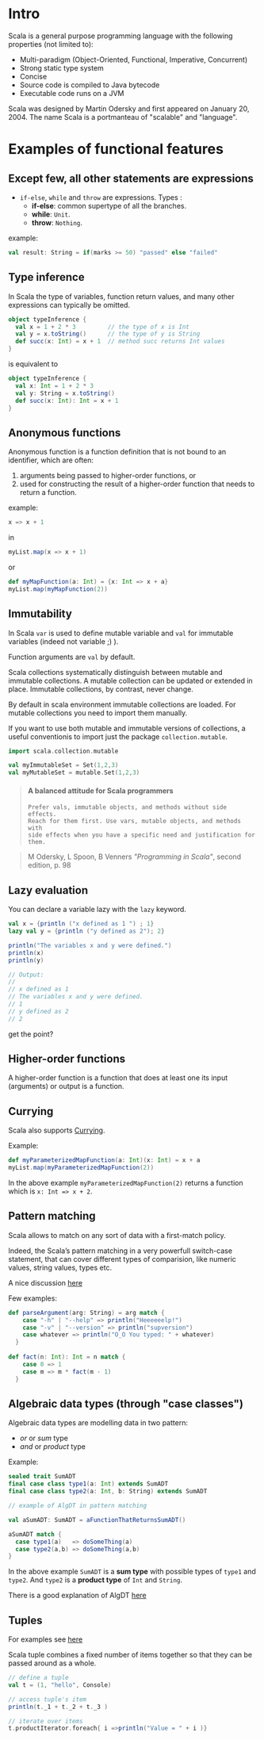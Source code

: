 
# Intro

Scala is a general purpose programming language with the following properties (not limited to):
* Multi-paradigm (Object-Oriented, Functional, Imperative, Concurrent)
* Strong static type system
* Concise
* Source code is compiled to Java bytecode
* Executable code runs on a JVM

Scala was designed by Martin Odersky and first appeared on January 20, 2004.
The name Scala is a portmanteau of "scalable" and "language".

# Examples of functional features

## Except few, all other statements are expressions 

* `if-else`, `while` and `throw` are expressions.
  Types :
  * **if-else**: common supertype of all the branches.
  * **while**: `Unit`.
  * **throw**: `Nothing`.

example:
```Scala
val result: String = if(marks >= 50) "passed" else "failed"
```

## Type inference

In Scala the type of variables, function return values, and many other expressions can typically be omitted.

```Scala
object typeInference {
  val x = 1 + 2 * 3         // the type of x is Int
  val y = x.toString()      // the type of y is String
  def succ(x: Int) = x + 1  // method succ returns Int values
}
```
is equivalent to
```Scala
object typeInference {
  val x: Int = 1 + 2 * 3         
  val y: String = x.toString()    
  def succ(x: Int): Int = x + 1 
}
```

## Anonymous functions

Anonymous function is a function definition that is not bound to an identifier, which are often:

1. arguments being passed to higher-order functions, or
2. used for constructing the result of a higher-order function that needs to return a function.

example:
```Scala
x => x + 1
```
in
```Scala
myList.map(x => x + 1)
```

or 

```Scala
def myMapFunction(a: Int) = {x: Int => x + a}
myList.map(myMapFunction(2))
```

## Immutability

In Scala `var` is used to define mutable variable and `val` for immutable variables (indeed not variable ;) ).

Function arguments are `val` by default.

Scala collections systematically distinguish between mutable and immutable collections. 
A mutable collection can be updated or extended in place. 
Immutable collections, by contrast, never change.

By default in scala environment immutable collections are loaded.
For mutable collections you need to import them manually.

If you want to use both mutable and immutable versions of collections,
a useful conventionis to import just the package `collection.mutable`.

```Scala
import scala.collection.mutable

val myImmutableSet = Set(1,2,3)
val myMutableSet = mutable.Set(1,2,3)
```

> #### A balanced attitude for Scala programmers
>     Prefer vals, immutable objects, and methods without side effects. 
>     Reach for them first. Use vars, mutable objects, and methods with 
>     side effects when you have a specific need and justification for them.

> M Odersky, L Spoon, B Venners *"Programming in Scala"*, second edition, p. 98

## Lazy evaluation

You can declare a variable lazy with the `lazy` keyword.
```Scala 
val x = {println ("x defined as 1 ") ; 1}
lazy val y = {println ("y defined as 2"); 2}

println("The variables x and y were defined.")
println(x)
println(y) 

// Output:
//
// x defined as 1 
// The variables x and y were defined.
// 1
// y defined as 2
// 2

```

get the point?

## Higher-order functions

A higher-order function is a function that does at least one its input (arguments) or output is a function.

## Currying
Scala also supports [Currying](https://en.wikipedia.org/wiki/Currying).

Example:
```Scala
def myParameterizedMapFunction(a: Int)(x: Int) = x + a
myList.map(myParameterizedMapFunction(2))
```
In the above example `myParameterizedMapFunction(2)` returns a function which is `x: Int => x + 2`.

## Pattern matching
Scala allows to match on any sort of data with a first-match policy.

Indeed, the Scala’s pattern matching in a very powerfull switch-case statement, that can cover different types of comparision, like numeric values, string values, types etc.

A nice discussion [here](https://kerflyn.wordpress.com/2011/02/14/playing-with-scalas-pattern-matching/)

Few examples:
```Scala
def parseArgument(arg: String) = arg match {
    case "-h" | "--help" => println("Heeeeeelp!")
    case "-v" | "--version" => println("supversion")
    case whatever => println("O_O You typed: " + whatever)
  }
  
def fact(n: Int): Int = n match {
    case 0 => 1
    case m => m * fact(m - 1)
  }
```

## Algebraic data types (through "case classes")

Algebraic data types are modelling data in two pattern:

* *or* or *sum* type
* *and* or *product* type

Example:
```Scala
sealed trait SumADT
final case class type1(a: Int) extends SumADT
final case class type2(a: Int, b: String) extends SumADT

// example of AlgDT in pattern matching

val aSumADT: SumADT = aFunctionThatReturnsSumADT()

aSumADT match {
  case type1(a)   => doSomeThing(a)
  case type2(a,b) => doSomeThing(a,b)
}
```
In the above example `SumADT` is a **sum type** with possible types of `type1` and `type2`.
And `type2` is a **product type** of `Int` and `String`.

There is a good explanation of AlgDT [here](http://noelwelsh.com/programming/2015/06/02/everything-about-sealed/)
## Tuples
For examples see [here](http://www.tutorialspoint.com/scala/scala_tuples.htm)

Scala tuple combines a fixed number of items together so that they can be passed around as a whole.

```Scala
// define a tuple
val t = (1, "hello", Console)

// access tuple's item
println(t._1 + t._2 + t._3 )

// iterate over items
t.productIterator.foreach{ i =>println("Value = " + i )}
```
